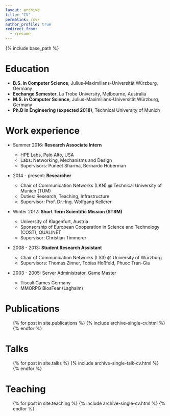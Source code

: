 ```yaml
---
layout: archive
title: "CV"
permalink: /cv/
author_profile: true
redirect_from:
  - /resume
---
```


{% include base_path %}

Education
======
* **B.S. in Computer Science**, Julius-Maximilians-Universität Würzburg, Germany
* **Exchange Semester**, La Trobe University, Melbourne, Australia
* **M.S. in Computer Science**, Julius-Maximilians-Universität Würzburg, Germany
* **Ph.D in Engineering (expected 2018)**, Technical University of Munich 

Work experience
======
* Summer 2016: **Research Associate Intern**
  * HPE Labs, Palo Alto, USA
  * Labs: Networking, Mechanisms and Design
  * Supervisors: Puneet Sharma, Bernardo Huberman

* 2014 - present: **Researcher**
  * Chair of Communication Networks (LKN) @ Technical University of Munich (TUM)
  * Duties: Research, Teaching, Infrastructure
  * Supervisor: Prof. Dr.-Ing. Wolfgang Kellerer
  
* Winter 2012: **Short Term Scientific Mission (STSM)**
  * University of Klagenfurt, Austria
  * Sponsorship of European Cooperation in Science and Technology (COST), QUALINET
  * Supervisor: Christian Timmerer
  
* 2008 - 2013: **Student Research Assistant**
  * Chair of Communication Networks (LS3) @ University of Würzburg
  * Supervisors: Thomas Zinner, Tobias Hoßfeld, Phuoc Tran-Gia
  
* 2003 - 2005: Server Administrator, Game Master
  * Tiscali Games Germany
  * MMORPG BiosFear (Laghaim)
  
Publications
======
  <ul>{% for post in site.publications %}
    {% include archive-single-cv.html %}
  {% endfor %}</ul>
  
Talks
======
  <ul>{% for post in site.talks %}
    {% include archive-single-talk-cv.html %}
  {% endfor %}</ul>
  
Teaching
======
  <ul>{% for post in site.teaching %}
    {% include archive-single-cv.html %}
  {% endfor %}</ul>
  
